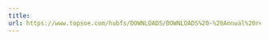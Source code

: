 ```yaml
---
title: 
url: https://www.topsoe.com/hubfs/DOWNLOADS/DOWNLOADS%20-%20Annual%20reports/2016/haldor_topsoe_annual_report_2016_final_web.pdf
---
```


